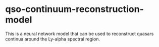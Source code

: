 # qso-continuum-reconstruction-model
This is a neural network model that can be used to reconstruct quasars continua around the Ly-alpha spectral region.
